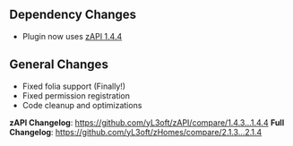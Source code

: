 ## Dependency Changes
- Plugin now uses [zAPI 1.4.4](https://github.com/yL3oft/zAPI/releases/tag/1.4.4)

## General Changes
- Fixed folia support (Finally!)
- Fixed permission registration
- Code cleanup and optimizations

**zAPI Changelog**: https://github.com/yL3oft/zAPI/compare/1.4.3...1.4.4
**Full Changelog**: https://github.com/yL3oft/zHomes/compare/2.1.3...2.1.4